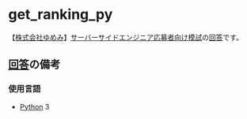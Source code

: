 # get_ranking_py
【[株式会社ゆめみ](https://www.yumemi.co.jp/)】[サーバーサイドエンジニア応募者向け模試](https://www.yumemi.co.jp/serverside_recruit)の[回答](https://github.com/ghsable/get_ranking_py)です。

## [回答](https://github.com/ghsable/get_ranking_py)の備考
### 使用言語
- [Python](https://www.python.org/) 3
